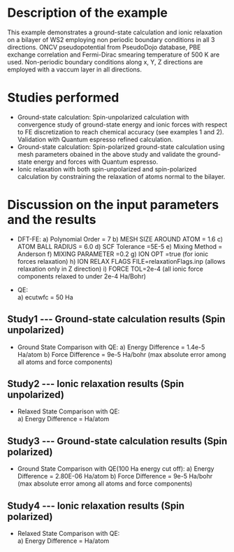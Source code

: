 Description of the example
==========================
This example demonstrates a ground-state calculation and ionic relaxation on a bilayer of WS2 employing non periodic boundary conditions in all 3 directions.
ONCV pseudopotential from PseudoDojo database, PBE exchange correlation and Fermi-Dirac smearing temperature of 500 K are used. Non-periodic boundary conditions along x, Y, Z directions are
employed with a vaccum layer in all directions.

Studies performed
=======================
* Ground-state calculation: Spin-unpolarized calculation with convergence study of ground-state energy and ionic forces with respect to FE discretization to reach chemical accuracy (see examples 1 and 2). Validation with Quantum espresso refined calculation.
* Ground-state calculation: Spin-polarized ground-state calculation using mesh parameters obained in the above study and validate the ground-state energy and forces with Quantum espresso.
* Ionic relaxation with both spin-unpolarized and spin-polarized calculation by constraining the relaxation of atoms normal to the bilayer.


Discussion on the input parameters and the results
===================================================
* DFT-FE:
        a) Polynomial Order      = 7
        b) MESH SIZE AROUND ATOM  = 1.6
        c) ATOM BALL RADIUS         = 6.0
        d) SCF Tolerance            =5E-5
        e) Mixing Method            = Anderson
        f) MIXING PARAMETER          =0.2
        g) ION OPT =true (for ionic forces relaxation)
        h) ION RELAX FLAGS FILE=relaxationFlags.inp (allows relaxation only in Z direction)
        i) FORCE TOL=2e-4 (all ionic force components relaxed to under 2e-4 Ha/Bohr)
        
* QE:  
        a) ecutwfc                  = 50 Ha    

Study1 --- Ground-state calculation results (Spin unpolarized)
-------------------------------------------
* Ground State Comparison with QE:
    a) Energy Difference = 1.4e-5  Ha/atom
    b) Force Difference =  9e-5 Ha/bohr (max absolute error among all atoms and force components)

Study2 --- Ionic relaxation results (Spin unpolarized)
-----------------------------------
* Relaxed State Comparison with QE:  
    a) Energy Difference =  Ha/atom  

Study3 --- Ground-state calculation results (Spin polarized)
-------------------------------------------
* Ground State Comparison with QE(100 Ha energy cut off):
    a) Energy Difference = 2.80E-06 Ha/atom
    b) Force Difference =  9e-5 Ha/bohr (max absolute error among all atoms and force components)

Study4 --- Ionic relaxation results (Spin polarized)
-----------------------------------
* Relaxed State Comparison with QE:  
    a) Energy Difference =  Ha/atom  
